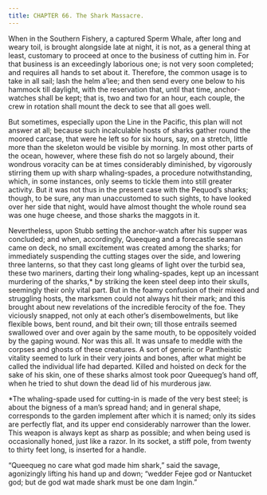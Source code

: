 ```yaml
---
title: CHAPTER 66. The Shark Massacre.
---
```


When in the Southern Fishery, a captured Sperm Whale, after long and weary toil, is brought alongside late at night, it is not, as a general thing at least, customary to proceed at once to the business of cutting him in. For that business is an exceedingly laborious one; is not very soon completed; and requires all hands to set about it. Therefore, the common usage is to take in all sail; lash the helm a’lee; and then send every one below to his hammock till daylight, with the reservation that, until that time, anchor-watches shall be kept; that is, two and two for an hour, each couple, the crew in rotation shall mount the deck to see that all goes well.

But sometimes, especially upon the Line in the Pacific, this plan will not answer at all; because such incalculable hosts of sharks gather round the moored carcase, that were he left so for six hours, say, on a stretch, little more than the skeleton would be visible by morning. In most other parts of the ocean, however, where these fish do not so largely abound, their wondrous voracity can be at times considerably diminished, by vigorously stirring them up with sharp whaling-spades, a procedure notwithstanding, which, in some instances, only seems to tickle them into still greater activity. But it was not thus in the present case with the Pequod’s sharks; though, to be sure, any man unaccustomed to such sights, to have looked over her side that night, would have almost thought the whole round sea was one huge cheese, and those sharks the maggots in it.

Nevertheless, upon Stubb setting the anchor-watch after his supper was concluded; and when, accordingly, Queequeg and a forecastle seaman came on deck, no small excitement was created among the sharks; for immediately suspending the cutting stages over the side, and lowering three lanterns, so that they cast long gleams of light over the turbid sea, these two mariners, darting their long whaling-spades, kept up an incessant murdering of the sharks,* by striking the keen steel deep into their skulls, seemingly their only vital part. But in the foamy confusion of their mixed and struggling hosts, the marksmen could not always hit their mark; and this brought about new revelations of the incredible ferocity of the foe. They viciously snapped, not only at each other’s disembowelments, but like flexible bows, bent round, and bit their own; till those entrails seemed swallowed over and over again by the same mouth, to be oppositely voided by the gaping wound. Nor was this all. It was unsafe to meddle with the corpses and ghosts of these creatures. A sort of generic or Pantheistic vitality seemed to lurk in their very joints and bones, after what might be called the individual life had departed. Killed and hoisted on deck for the sake of his skin, one of these sharks almost took poor Queequeg’s hand off, when he tried to shut down the dead lid of his murderous jaw.

*The whaling-spade used for cutting-in is made of the very best steel; is about the bigness of a man’s spread hand; and in general shape, corresponds to the garden implement after which it is named; only its sides are perfectly flat, and its upper end considerably narrower than the lower. This weapon is always kept as sharp as possible; and when being used is occasionally honed, just like a razor. In its socket, a stiff pole, from twenty to thirty feet long, is inserted for a handle.

“Queequeg no care what god made him shark,” said the savage, agonizingly lifting his hand up and down; “wedder Fejee god or Nantucket god; but de god wat made shark must be one dam Ingin.”